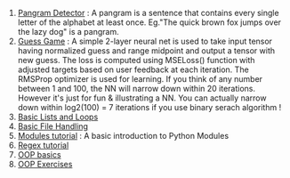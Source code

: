 
1. [Pangram Detector](/pangram_detector.py) : A pangram is a sentence that contains every single letter of the alphabet at least once. Eg."The quick brown fox jumps over the lazy dog" is a pangram.
2. [Guess Game](/guess_game.py) : A simple 2-layer neural net is used to take input tensor having normalized guess and range midpoint and output a tensor with new guess. The loss is computed using MSELoss() function with adjusted targets based on user feedback at each iteration. The RMSProp optimizer is used for learning. If you think of any number between 1 and 100, the NN will narrow down within 20 iterations. However it's just for fun & illustrating a NN. You can actually narrow down within log2(100) = 7 iterations if you use binary serach algorithm !
3. [Basic Lists and Loops](/basic_loops_lists.py)
4. [Basic File Handling](/file_handling.py)
5. [Modules tutorial](/Modules.py) : A basic introduction to Python Modules
6. [Regex tutorial](/Regex.py)
7. [OOP basics](/OOP.ipynb)
8. [OOP Exercises](/OOP_Exercises.ipynb)
